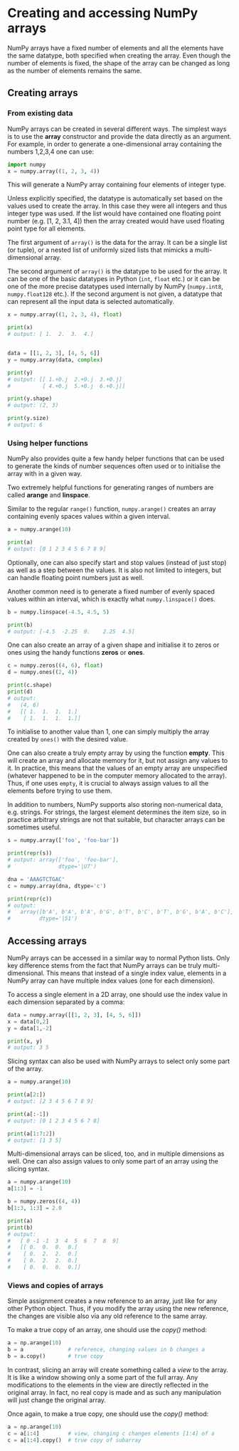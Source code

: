 <!-- Title: Creating and accessing NumPy arrays -->

<!-- Short description:

In this article we show how to create and access NumPy arrays.

-->

# Creating and accessing NumPy arrays

NumPy arrays have a fixed number of elements and all the elements have the
same datatype, both specified when creating the array. Even though the number
of elements is fixed, the shape of the array can be changed as long as the
number of elements remains the same.

## Creating arrays

### From existing data

NumPy arrays can be created in several different ways. The simplest ways is
to use the **array** constructor and provide the data directly as an
argument. For example, in order to generate a one-dimensional array containing
the numbers 1,2,3,4 one can use:

```python
import numpy
x = numpy.array((1, 2, 3, 4))
```

This will generate a NumPy array containing four elements of integer type.

Unless explicitly specified, the datatype is automatically set based on the
values used to create the array. In this case they were all integers and thus
integer type was used. If the list would have contained one floating point
number (e.g. [1, 2, 3.1, 4]) then the array created would have used floating
point type for all elements.

The first argument of `array()` is the data for the array. It can be a single
list (or tuple), or a nested list of uniformly sized lists that mimicks a
multi-dimensional array.

The second argument of `array()` is the datatype to be used for the array. It
can be one of the basic datatypes in Python (`int`, `float` etc.) or it can be
one of the more precise datatypes used internally by NumPy (`numpy.int8`,
`numpy.float128` etc.). If the second argument is not given, a datatype that
can represent all the input data is selected automatically.

```python
x = numpy.array((1, 2, 3, 4), float)

print(x)
# output: [ 1.  2.  3.  4.]


data = [[1, 2, 3], [4, 5, 6]]
y = numpy.array(data, complex)

print(y)
# output: [[ 1.+0.j  2.+0.j  3.+0.j]
#          [ 4.+0.j  5.+0.j  6.+0.j]]

print(y.shape)
# output: (2, 3)

print(y.size)
# output: 6
```

### Using helper functions

NumPy also provides quite a few handy helper functions that can be used to
generate the kinds of number sequences often used or to initialise the array
with in a given way.

Two extremely helpful functions for generating ranges of numbers are called
**arange** and **linspace**.

Similar to the regular `range()` function, `numpy.arange()` creates an array
containing evenly spaces values within a given interval.

```python
a = numpy.arange(10)

print(a)
# output: [0 1 2 3 4 5 6 7 8 9]
```

Optionally, one can also specify start and stop values (instead of just stop)
as well as a step between the values. It is also not limited to integers, but
can handle floating point numbers just as well.

Another common need is to generate a fixed number of evenly spaced values
within an interval, which is exactly what `numpy.linspace()` does.

```python
b = numpy.linspace(-4.5, 4.5, 5)

print(b)
# output: [-4.5  -2.25  0.    2.25  4.5]
```

One can also create an array of a given shape and initialise it to zeros or
ones using the handy functions **zeros** or **ones**.

```python
c = numpy.zeros((4, 6), float)
d = numpy.ones((2, 4))

print(c.shape)
print(d)
# output:
#   (4, 6)
#   [[ 1.  1.  1.  1.]
#    [ 1.  1.  1.  1.]]
```

To initialise to another value than 1, one can simply multiply the array
created by `ones()` with the desired value.

One can also create a truly empty array by using the function **empty**. This
will create an array and allocate memory for it, but not assign any values to
it. In practice, this means that the values of an empty array are unspecified
(whatever happened to be in the computer memory allocated to the array). Thus,
if one uses `empty`, it is crucial to always assign values to all the
elements before trying to use them.

In addition to numbers, NumPy supports also storing non-numerical data, e.g.
strings. For strings, the largest element determines the item size, so in
practice arbitrary strings are not that suitable, but character arrays can be
sometimes useful.

```python
s = numpy.array(['foo', 'foo-bar'])

print(repr(s))
# output: array(['foo', 'foo-bar'],
#               dtype='|U7')

dna = 'AAAGTCTGAC'
c = numpy.array(dna, dtype='c')

print(repr(c))
# output:
#   array([b'A', b'A', b'A', b'G', b'T', b'C', b'T', b'G', b'A', b'C'],
#         dtype='|S1')
```


## Accessing arrays

NumPy arrays can be accessed in a similar way to normal Python lists. Only
key difference stems from the fact that NumPy arrays can be truly
multi-dimensional. This means that instead of a single index value, elements
in a NumPy array can have multiple index values (one for each dimension).

To access a single element in a 2D array, one should use the index value in
each dimension separated by a comma:

```python
data = numpy.array([[1, 2, 3], [4, 5, 6]])
x = data[0,2]
y = data[1,-2]

print(x, y)
# output: 3 5
```

Slicing syntax can also be used with NumPy arrays to select only some part of
the array.

```python
a = numpy.arange(10)

print(a[2:])
# output: [2 3 4 5 6 7 8 9]

print(a[:-1])
# output: [0 1 2 3 4 5 6 7 8]

print(a[1:7:2])
# output: [1 3 5]
```

Multi-dimensional arrays can be sliced, too, and in multiple dimensions as
well. One can also assign values to only some part of an array using the
slicing syntax.

```python
a = numpy.arange(10)
a[1:3] = -1

b = numpy.zeros((4, 4))
b[1:3, 1:3] = 2.0

print(a)
print(b)
# output:
#   [ 0 -1 -1  3  4  5  6  7  8  9]
#   [[ 0.  0.  0.  0.]
#    [ 0.  2.  2.  0.]
#    [ 0.  2.  2.  0.]
#    [ 0.  0.  0.  0.]]
```

### Views and copies of arrays

Simple assignment creates a new reference to an array, just like for any other
Python object. Thus, if you modify the array using the new reference, the
changes are visible also via any old reference to the same array.

To make a true copy of an array, one should use the *copy()* method:
```python
a = np.arange(10)
b = a              # reference, changing values in b changes a
b = a.copy()       # true copy
```

In contrast, slicing an array will create something called a *view* to the
array. It is like a window showing only a some part of the full array. Any
modifications to the elements in the view are directly reflected in the
original array. In fact, no real copy is made and as such any manipulation
will just change the original array.

Once again, to make a true copy, one should use the *copy()* method:
```python
a = np.arange(10)
c = a[1:4]         # view, changing c changes elements [1:4] of a
c = a[1:4].copy()  # true copy of subarray
```
